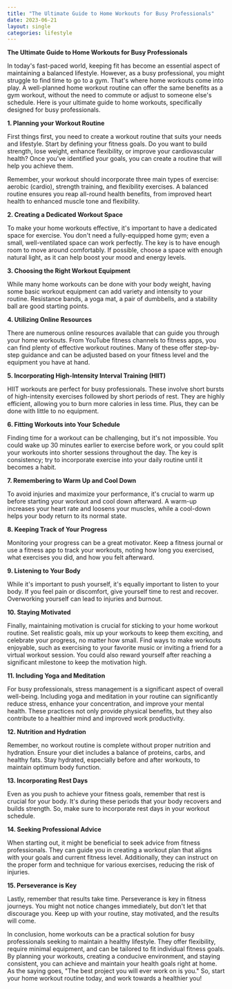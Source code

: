 ```yaml
---
title: "The Ultimate Guide to Home Workouts for Busy Professionals"
date: 2023-06-21
layout: single
categories: lifestyle
---
```

**The Ultimate Guide to Home Workouts for Busy Professionals**

In today's fast-paced world, keeping fit has become an essential aspect of maintaining a balanced lifestyle. However, as a busy professional, you might struggle to find time to go to a gym. That's where home workouts come into play. A well-planned home workout routine can offer the same benefits as a gym workout, without the need to commute or adjust to someone else's schedule. Here is your ultimate guide to home workouts, specifically designed for busy professionals.

**1. Planning your Workout Routine**

First things first, you need to create a workout routine that suits your needs and lifestyle. Start by defining your fitness goals. Do you want to build strength, lose weight, enhance flexibility, or improve your cardiovascular health? Once you've identified your goals, you can create a routine that will help you achieve them.

Remember, your workout should incorporate three main types of exercise: aerobic (cardio), strength training, and flexibility exercises. A balanced routine ensures you reap all-round health benefits, from improved heart health to enhanced muscle tone and flexibility.

**2. Creating a Dedicated Workout Space**

To make your home workouts effective, it's important to have a dedicated space for exercise. You don't need a fully-equipped home gym; even a small, well-ventilated space can work perfectly. The key is to have enough room to move around comfortably. If possible, choose a space with enough natural light, as it can help boost your mood and energy levels.

**3. Choosing the Right Workout Equipment**

While many home workouts can be done with your body weight, having some basic workout equipment can add variety and intensity to your routine. Resistance bands, a yoga mat, a pair of dumbbells, and a stability ball are good starting points.

**4. Utilizing Online Resources**

There are numerous online resources available that can guide you through your home workouts. From YouTube fitness channels to fitness apps, you can find plenty of effective workout routines. Many of these offer step-by-step guidance and can be adjusted based on your fitness level and the equipment you have at hand.

**5. Incorporating High-Intensity Interval Training (HIIT)**

HIIT workouts are perfect for busy professionals. These involve short bursts of high-intensity exercises followed by short periods of rest. They are highly efficient, allowing you to burn more calories in less time. Plus, they can be done with little to no equipment.

**6. Fitting Workouts into Your Schedule**

Finding time for a workout can be challenging, but it's not impossible. You could wake up 30 minutes earlier to exercise before work, or you could split your workouts into shorter sessions throughout the day. The key is consistency; try to incorporate exercise into your daily routine until it becomes a habit.

**7. Remembering to Warm Up and Cool Down**

To avoid injuries and maximize your performance, it's crucial to warm up before starting your workout and cool down afterward. A warm-up increases your heart rate and loosens your muscles, while a cool-down helps your body return to its normal state.

**8. Keeping Track of Your Progress**

Monitoring your progress can be a great motivator. Keep a fitness journal or use a fitness app to track your workouts, noting how long you exercised, what exercises you did, and how you felt afterward.

**9. Listening to Your Body**

While it's important to push yourself, it's equally important to listen to your body. If you feel pain or discomfort, give yourself time to rest and recover. Overworking yourself can lead to injuries and burnout.

**10. Staying Motivated**

Finally, maintaining motivation is crucial for sticking to your home workout routine. Set realistic goals, mix up your workouts to keep them exciting, and celebrate your progress, no matter how small. Find ways to make workouts enjoyable, such as exercising to your favorite music or inviting a friend for a virtual workout session. You could also reward yourself after reaching a significant milestone to keep the motivation high.

**11. Including Yoga and Meditation**

For busy professionals, stress management is a significant aspect of overall well-being. Including yoga and meditation in your routine can significantly reduce stress, enhance your concentration, and improve your mental health. These practices not only provide physical benefits, but they also contribute to a healthier mind and improved work productivity.

**12. Nutrition and Hydration**

Remember, no workout routine is complete without proper nutrition and hydration. Ensure your diet includes a balance of proteins, carbs, and healthy fats. Stay hydrated, especially before and after workouts, to maintain optimum body function.

**13. Incorporating Rest Days**

Even as you push to achieve your fitness goals, remember that rest is crucial for your body. It's during these periods that your body recovers and builds strength. So, make sure to incorporate rest days in your workout schedule.

**14. Seeking Professional Advice**

When starting out, it might be beneficial to seek advice from fitness professionals. They can guide you in creating a workout plan that aligns with your goals and current fitness level. Additionally, they can instruct on the proper form and technique for various exercises, reducing the risk of injuries.

**15. Perseverance is Key**

Lastly, remember that results take time. Perseverance is key in fitness journeys. You might not notice changes immediately, but don't let that discourage you. Keep up with your routine, stay motivated, and the results will come.

In conclusion, home workouts can be a practical solution for busy professionals seeking to maintain a healthy lifestyle. They offer flexibility, require minimal equipment, and can be tailored to fit individual fitness goals. By planning your workouts, creating a conducive environment, and staying consistent, you can achieve and maintain your health goals right at home. As the saying goes, "The best project you will ever work on is you." So, start your home workout routine today, and work towards a healthier you!